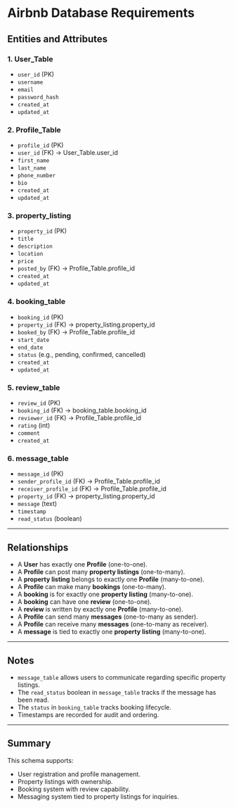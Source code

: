 # Airbnb Database Requirements

## Entities and Attributes

### 1. User_Table
- `user_id` (PK)
- `username`
- `email`
- `password_hash`
- `created_at`
- `updated_at`

### 2. Profile_Table
- `profile_id` (PK)
- `user_id` (FK) → User_Table.user_id
- `first_name`
- `last_name`
- `phone_number`
- `bio`
- `created_at`
- `updated_at`

### 3. property_listing
- `property_id` (PK)
- `title`
- `description`
- `location`
- `price`
- `posted_by` (FK) → Profile_Table.profile_id
- `created_at`
- `updated_at`

### 4. booking_table
- `booking_id` (PK)
- `property_id` (FK) → property_listing.property_id
- `booked_by` (FK) → Profile_Table.profile_id
- `start_date`
- `end_date`
- `status` (e.g., pending, confirmed, cancelled)
- `created_at`
- `updated_at`

### 5. review_table
- `review_id` (PK)
- `booking_id` (FK) → booking_table.booking_id
- `reviewer_id` (FK) → Profile_Table.profile_id
- `rating` (int)
- `comment`
- `created_at`

### 6. message_table
- `message_id` (PK)
- `sender_profile_id` (FK) → Profile_Table.profile_id
- `receiver_profile_id` (FK) → Profile_Table.profile_id
- `property_id` (FK) → property_listing.property_id
- `message` (text)
- `timestamp`
- `read_status` (boolean)

---

## Relationships

- A **User** has exactly one **Profile** (one-to-one).
- A **Profile** can post many **property listings** (one-to-many).
- A **property listing** belongs to exactly one **Profile** (many-to-one).
- A **Profile** can make many **bookings** (one-to-many).
- A **booking** is for exactly one **property listing** (many-to-one).
- A **booking** can have one **review** (one-to-one).
- A **review** is written by exactly one **Profile** (many-to-one).
- A **Profile** can send many **messages** (one-to-many as sender).
- A **Profile** can receive many **messages** (one-to-many as receiver).
- A **message** is tied to exactly one **property listing** (many-to-one).

---

## Notes

- `message_table` allows users to communicate regarding specific property listings.
- The `read_status` boolean in `message_table` tracks if the message has been read.
- The `status` in `booking_table` tracks booking lifecycle.
- Timestamps are recorded for audit and ordering.

---

## Summary

This schema supports:

- User registration and profile management.
- Property listings with ownership.
- Booking system with review capability.
- Messaging system tied to property listings for inquiries.

